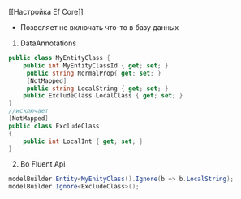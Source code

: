 [[Настройка Ef Core]]

- Позволяет не включать что-то в базу данных

1) DataAnnotations
```cs
public class MyEntityClass { 
	public int MyEntityClassId { get; set; }
	 public string NormalProp{ get; set; } 
	 [NotMapped] 
	 public string LocalString { get; set; } 
	public ExcludeClass LocalClass { get; set; } 
} 
//исключает
[NotMapped] 
public class ExcludeClass 
{ 
	public int LocalInt { get; set; } 
}
```
2) Во Fluent Api
```cs
modelBuilder.Entity<MyEnityClass().Ignore(b => b.LocalString); 
modelBuilder.Ignore<ExcludeClass>();
```